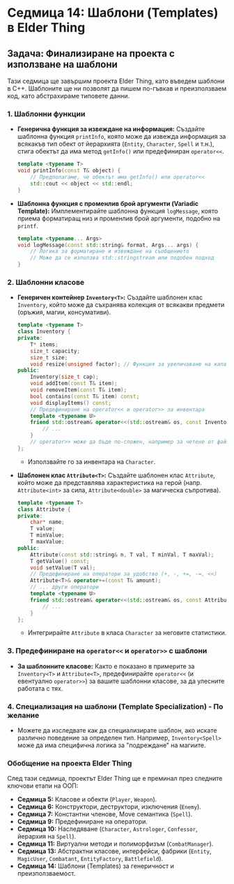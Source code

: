 # Седмица 14: Шаблони (Templates) в Elder Thing

## Задача: Финализиране на проекта с използване на шаблони

Тази седмица ще завършим проекта Elder Thing, като въведем шаблони в C++. Шаблоните ще ни позволят да пишем по-гъвкав и преизползваем код, като абстрахираме типовете данни.

### 1. Шаблонни функции

- **Генерична функция за извеждане на информация:**
  Създайте шаблонна функция `printInfo`, която може да извежда информация за всякакъв тип обект от йерархията (`Entity`, `Character`, `Spell` и т.н.), стига обектът да има метод `getInfo()` или предефиниран `operator<<`.
  ```cpp
  template <typename T>
  void printInfo(const T& object) {
      // Предполагаме, че обектът има getInfo() или operator<<
      std::cout << object << std::endl; 
  }
  ```

- **Шаблонна функция с променлив брой аргументи (Variadic Template):**
  Имплементирайте шаблонна функция `logMessage`, която приема форматиращ низ и променлив брой аргументи, подобно на `printf`.
  ```cpp
  template <typename... Args>
  void logMessage(const std::string& format, Args... args) {
      // Логика за форматиране и извеждане на съобщението
      // Може да се използва std::stringstream или подобен подход
  }
  ```

### 2. Шаблонни класове

- **Генеричен контейнер `Inventory<T>`:**
  Създайте шаблонен клас `Inventory`, който може да съхранява колекция от всякакви предмети (оръжия, магии, консумативи).
  ```cpp
  template <typename T>
  class Inventory {
  private:
      T* items;
      size_t capacity;
      size_t size;
      void resize(unsigned factor); // Функция за увеличаване на капацитета при нужда
  public:
      Inventory(size_t cap);
      void addItem(const T& item);
      void removeItem(const T& item);
      bool contains(const T& item) const;
      void displayItems() const;
      // Предефиниране на operator<< и operator>> за инвентара
      template <typename U>
      friend std::ostream& operator<<(std::ostream& os, const Inventory<T>& inv) {
          // ...
      }
      // operator>> може да бъде по-сложен, например за четене от файл
  };
  ```
  - Използвайте го за инвентара на `Character`.

- **Шаблонен клас `Attribute<T>`:**
  Създайте шаблонен клас `Attribute`, който може да представлява характеристика на герой (напр. `Attribute<int>` за сила, `Attribute<double>` за магическа съпротива).
  ```cpp
  template <typename T>
  class Attribute {
  private:
      char* name;
      T value;
      T minValue;
      T maxValue;
  public:
      Attribute(const std::string& n, T val, T minVal, T maxVal);
      T getValue() const;
      void setValue(T val);
      // Предефиниране на оператори за удобство (+, -, +=, -=, <<)
      Attribute<T>& operator+=(const T& amount);
      // ... други оператори
      template <typename U>
      friend std::ostream& operator<<(std::ostream& os, const Attribute<T>& attr) {
          // ...
      }
  };
  ```
  - Интегрирайте `Attribute` в класа `Character` за неговите статистики.

### 3. Предефиниране на `operator<<` и `operator>>` с шаблони

- **За шаблонните класове:**
  Както е показано в примерите за `Inventory<T>` и `Attribute<T>`, предефинирайте `operator<<` (и евентуално `operator>>`) за вашите шаблонни класове, за да улесните работата с тях.

### 4. Специализация на шаблони (Template Specialization) - По желание

- Можете да изследвате как да специализирате шаблон, ако искате различно поведение за определен тип. Например, `Inventory<Spell>` може да има специфична логика за "подреждане" на магиите.

### Обобщение на проекта Elder Thing

След тази седмица, проектът Elder Thing ще е преминал през следните ключови етапи на ООП:
- **Седмица 5:** Класове и обекти (`Player`, `Weapon`).
- **Седмица 6:** Конструктори, деструктори, изключения (`Enemy`).
- **Седмица 7:** Константни членове, Move семантика (`Spell`).
- **Седмица 9:** Предефиниране на оператори.
- **Седмица 10:** Наследяване (`Character`, `Astrologer`, `Confessor`, йерархия на `Spell`).
- **Седмица 11:** Виртуални методи и полиморфизъм (`CombatManager`).
- **Седмица 13:** Абстрактни класове, интерфейси, фабрики (`Entity`, `MagicUser`, `Combatant`, `EntityFactory`, `Battlefield`).
- **Седмица 14:** Шаблони (Templates) за генеричност и преизползваемост.

